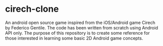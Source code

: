 # cirech-clone
An android open source game inspired from the iOS/Android game Cirech by Federico Gentile. The code has been written from scratch using Android API only. The purpose of this repository is to create some reference for those interested in learning some basic 2D Android game concepts.
